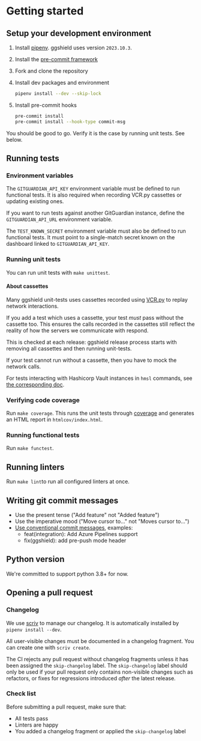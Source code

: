 # Getting started

## Setup your development environment

1. Install [pipenv](https://github.com/pypa/pipenv#installation). ggshield uses version `2023.10.3`.

1. Install the [pre-commit framework](https://pre-commit.com/#install)

1. Fork and clone the repository

1. Install dev packages and environment

   ```sh
   pipenv install --dev --skip-lock
   ```

1. Install pre-commit hooks

   ```sh
   pre-commit install
   pre-commit install --hook-type commit-msg
   ```

You should be good to go. Verify it is the case by running unit tests. See below.

## Running tests

### Environment variables

The `GITGUARDIAN_API_KEY` environment variable must be defined to run functional tests. It is also required when recording VCR.py cassettes or updating existing ones.

If you want to run tests against another GitGuardian instance, define the `GITGUARDIAN_API_URL` environment variable.

The `TEST_KNOWN_SECRET` environment variable must also be defined to run functional tests. It must point to a single-match secret known on the dashboard linked to `GITGUARDIAN_API_KEY`.

### Running unit tests

You can run unit tests with `make unittest`.

#### About cassettes

Many ggshield unit-tests uses cassettes recorded using [VCR.py](https://github.com/kevin1024/vcrpy) to replay network interactions.

If you add a test which uses a cassette, your test _must_ pass without the cassette too. This ensures the calls recorded in the cassettes still reflect the reality of how the servers we communicate with respond.

This is checked at each release: ggshield release process starts with removing all cassettes and then running unit-tests.

If your test cannot run without a cassette, then you have to mock the network calls.

For tests interacting with Hashicorp Vault instances in `hmsl` commands, see [the corresponding doc](./hmsl/hashicorp-vault.md).

### Verifying code coverage

Run `make coverage`. This runs the unit tests through [coverage](https://pypi.org/project/coverage/) and generates an HTML report in `htmlcov/index.html`.

### Running functional tests

Run `make functest`.

## Running linters

Run `make lint`to run all configured linters at once.

## Writing git commit messages

- Use the present tense ("Add feature" not "Added feature")
- Use the imperative mood ("Move cursor to..." not "Moves cursor to...")
- [Use conventional commit messages](https://www.conventionalcommits.org/en/v1.0.0/#commit-message-with-scope), examples:
  - feat(integration): Add Azure Pipelines support
  - fix(ggshield): add pre-push mode header

## Python version

We're committed to support python 3.8+ for now.

## Opening a pull request

### Changelog

We use [scriv](https://github.com/nedbat/scriv) to manage our changelog. It is automatically installed by `pipenv install --dev`.

All user-visible changes must be documented in a changelog fragment. You can create one with `scriv create`.

The CI rejects any pull request without changelog fragments unless it has been assigned the `skip-changelog` label. The `skip-changelog` label should only be used if your pull request only contains non-visible changes such as refactors, or fixes for regressions introduced _after_ the latest release.

### Check list

Before submitting a pull request, make sure that:

- All tests pass
- Linters are happy
- You added a changelog fragment or applied the `skip-changelog` label
